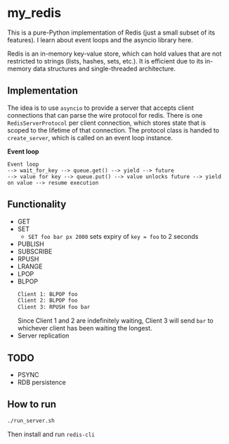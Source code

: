 # my_redis

This is a pure-Python implementation of Redis (just a small subset of its features). I learn about event loops and the asyncio library here.

Redis is an in-memory key-value store, which can hold values that are not restricted to strings (lists, hashes, sets, etc.). It is efficient due to its in-memory data structures and single-threaded architecture. 

## Implementation

The idea is to use `asyncio` to provide a server that accepts client connections that can parse the wire protocol for redis. There is one `RedisServerProtocol` per client connection, which stores state that is scoped to the lifetime of that connection. The protocol class is handed to `create_server`, which is called on an event loop instance.

**Event loop**
```
Event loop 
--> wait_for_key --> queue.get() --> yield --> future
--> value for key --> queue.put() --> value unlocks future --> yield on value --> resume execution
```

## Functionality

- GET
- SET
    - `SET foo bar px 2000` sets expiry of `key = foo` to 2 seconds
- PUBLISH
- SUBSCRIBE
- RPUSH
- LRANGE
- LPOP
- BLPOP
    ```Bash
    Client 1: BLPOP foo
    Client 2: BLPOP foo
    Client 3: RPUSH foo bar
    ```
    Since Client 1 and 2 are indefinitely waiting, Client 3 will send `bar` to whichever client has been waiting the longest. 
- Server replication

## TODO
- PSYNC
- RDB persistence

## How to run
```bash
./run_server.sh

```
Then install and run `redis-cli` 